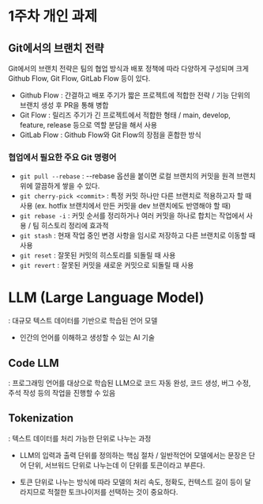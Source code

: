 # 1주차 개인 과제

## Git에서의 브랜치 전략

Git에서의 브랜치 전략은 팀의 협업 방식과 배포 정책에 따라 다양하게 구성되며 크게 Github Flow, Git Flow, GitLab Flow 등이 있다.

- Github Flow : 간결하고 배포 주기가 짧은 프로젝트에 적합한 전략 / 기능 단위의 브랜치 생성 후 PR을 통해 병합
- Git Flow : 릴리즈 주기가 긴 프로젝트에서 적합한 형태 / main, develop, feature, release 등으로 역할 분담을 해서 사용
- GitLab Flow : Github Flow와 Git Flow의 장점을 혼합한 방식

### 협업에서 필요한 주요 Git 명령어

- `git pull --rebase` : --rebase 옵션을 붙이면 로컬 브랜치의 커밋을 원격 브랜치 위에 깔끔하게 쌓을 수 있다.
- `git cherry-pick <commit>` : 특정 커밋 하나만 다른 브랜치로 적용하고자 할 때 사용 (ex. hotfix 브랜치에서 만든 커밋을 dev 브랜치에도 반영해야 할 때)
- `git rebase -i` : 커밋 순서를 정리하거나 여러 커밋을 하나로 합치는 작업에서 사용 / 팀 히스토리 정리에 효과적
- `git stash` : 현재 작업 중인 변경 사항을 임시로 저장하고 다른 브랜치로 이동할 때 사용
- `git reset` : 잘못된 커밋의 히스토리를 되돌릴 때 사용
- `git revert` : 잘못된 커밋을 새로운 커밋으로 되돌릴 때 사용

# LLM (Large Language Model)

: 대규모 텍스트 데이터를 기반으로 학습된 언어 모델

- 인간의 언어를 이해하고 생성할 수 있는 AI 기술
 
## Code LLM

: 프로그래밍 언어를 대상으로 학습된 LLM으로 코드 자동 완성, 코드 생성, 버그 수정, 주석 작성 등의 작업을 진행할 수 있음

## Tokenization

: 텍스트 데이터를 처리 가능한 단위로 나누는 과정

- LLM의 입력과 출력 단위를 정의하는 핵심 절차 / 일반적언어 모델에서는 문장은 단어 단위, 서브워드 단위로 나누는데 이 단위를 토큰이라고 부른다.
 
- 토큰 단위로 나누는 방식에 따라 모델의 처리 속도, 정확도, 컨텍스트 길이 등이 달라지므로 적절한 토크나이저를 선택하는 것이 중요하다.

